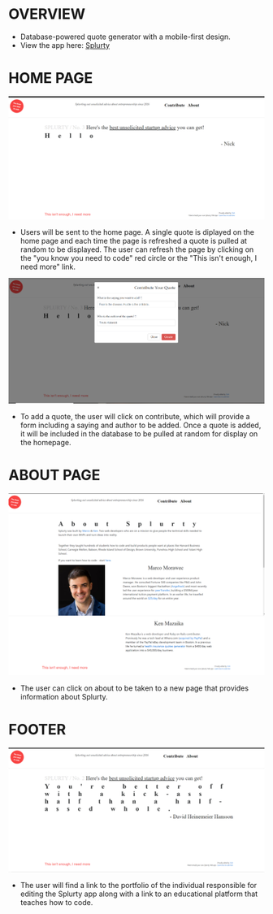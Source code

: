 # OVERVIEW

*  Database-powered quote generator with a mobile-first design.
*  View the app here: <a href="https://splurty-nick-parsley.herokuapp.com/">Splurty</a>


# HOME PAGE

<img src='splurtyhome.PNG'>

* Users will be sent to the home page.  A single quote is diplayed on the home page and each time the page is refreshed a quote is pulled at random to be displayed.  The user 
  can refresh the page by clicking on the "you know you need to code" red circle or the "This isn't enough, I need more" link.

<img src='quotecontribute.PNG'>

* To add a quote, the user will click on contribute, which will provide a form including a saying and author to be added.  Once a quote is added, it will be included in the 
  database to be pulled at random for display on the homepage.


# ABOUT PAGE

<img src='splurtyabout1.PNG'>
<img src='splurtyabout2.PNG'>

* The user can click on about to be taken to a new page that provides information about Splurty.


# FOOTER

<img src='splurtyfooter.PNG'>

* The user will find a link to the portfolio of the individual responsible for editing the Splurty app along with a link to an educational platform that teaches how to code.
